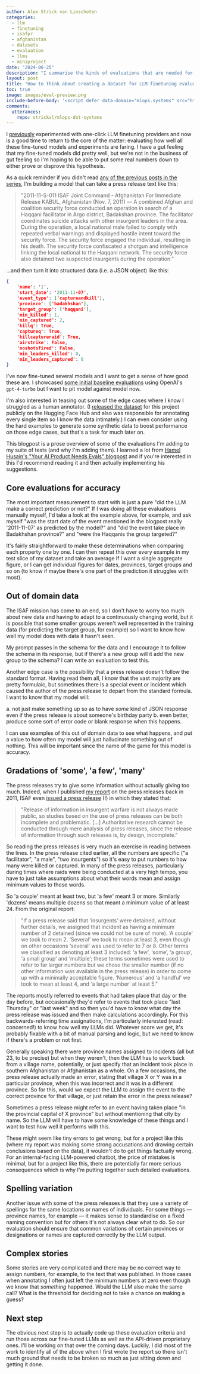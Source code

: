 ```yaml
---
author: Alex Strick van Linschoten
categories:
  - llm
  - finetuning
  - isafpr
  - afghanistan
  - datasets
  - evaluation
  - llms
  - miniproject
date: "2024-06-25"
description: "I summarise the kinds of evaluations that are needed for a structured data generation task."
layout: post
title: "How to think about creating a dataset for LLM finetuning evaluation"
toc: true
image: images/eval-preview.png
include-before-body: '<script defer data-domain="mlops.systems" src="https://plausible.io/js/script.js"></script>'
comments:
  utterances:
    repo: strickvl/mlops-dot-systems
---
```


I [previously](https://mlops.systems/posts/2024-06-17-one-click-finetuning.html) experimented with one-click LLM finetuning providers and now is a good time to return to the core of the matter: evaluating how well all these fine-tuned models and experiments are faring. I have a gut feeling that my fine-tuned models did pretty well, but we're not in the business of gut feeling so I'm hoping to be able to put some real numbers down to either prove or disprove this hypothesis.

As a quick reminder if you didn't read [any of the previous posts in the series](https://mlops.systems/#category=isafpr), I'm building a model that can take a press release text like this:

> "2011-11-S-011 ISAF Joint Command - Afghanistan For Immediate Release KABUL, Afghanistan (Nov. 7, 2011) — A combined Afghan and coalition security force conducted an operation in search of a Haqqani facilitator in Argo district, Badakshan province. The facilitator coordinates suicide attacks with other insurgent leaders in the area. During the operation, a local national male failed to comply with repeated verbal warnings and displayed hostile intent toward the security force. The security force engaged the individual, resulting in his death. The security force confiscated a shotgun and intelligence linking the local national to the Haqqani network. The security force also detained two suspected insurgents during the operation."

…and then turn it into structured data (i.e. a JSON object) like this:

```json
{
    'name': '1',
    'start_date': '2011-11-07',
    'event_type': ['captureandkill'],
    'province': ['badakhshan'],
    'target_group': ['haqqani'],
    'min_killed': 1,
    'min_captured': 2,
    'killq': True,
    'captureq': True,
    'killcaptureraid': True,
    'airstrike': False,
    'noshotsfired': False,
    'min_leaders_killed': 0,
    'min_leaders_captured': 0
}
```

I've now fine-tuned several models and I want to get a sense of how good these are. I showcased [some initial baseline evaluations](https://mlops.systems/posts/2024-06-03-isafpr-evaluating-baseline.html) using OpenAI's `gpt-4-turbo` but I want to pit model against model now.

I'm also interested in teasing out some of the edge cases where I know I struggled as a human annotator. (I [released the dataset](https://huggingface.co/datasets/strickvl/isafpressreleases) for this project publicly on the Hugging Face Hub and also was responsible for annotating every single item so I know the data intimately.) I can even consider using the hard examples to generate some synthetic data to boost performance on those edge cases, but that's a task for much later on.

This blogpost is a prose overview of some of the evaluations I'm adding to my suite of tests (and why I'm adding them). I learned a lot from [Hamel Husain's "Your AI Product Needs Evals" blogpost](https://hamel.dev/blog/posts/evals/) and if you're interested in this I'd recommend reading it and then actually implementing his suggestions.

## Core evaluations for accuracy

The most important measurement to start with is just a pure "did the LLM make a correct prediction or not?" If I was doing all these evaluations manually myself, I'd take a look at the example above, for example, and ask myself "was the start date of the event mentioned in the blogpost really '2011-11-07' as predicted by the model?" and "did the event take place in Badakhshan province?" and "were the Haqqanis the group targeted?"

It's fairly straightforward to make these determinations when comparing each property one by one. I can then repeat this over every example in my test slice of my dataset and take an average if I want a single aggregate figure, or I can get individual figures for dates, provinces, target groups and so on (to know if maybe there's one part of the prediction it struggles with most).

## Out of domain data

The ISAF mission has come to an end, so I don't have to worry too much about new data and having to adapt to a continuously changing world, but it is possible that some smaller groups weren't well represented in the training data (for predicting the target group, for example) so I want to know how well my model does with data it hasn't seen.

My prompt passes in the schema for the data and I encourage it to follow the schema in its response, but if there's a new group will it add the new group to the schema? I can write an evaluation to test this.

Another edge case is the possibility that a press release doesn't follow the standard format. Having read them all, I know that the vast majority are pretty formulaic, but sometimes there is a special event or incident which caused the author of the press release to depart from the standard formula. I want to know that my model will:

a. not just make something up so as to have *some* kind of JSON response even if the press release is about someone's birthday party
b. even better, produce some sort of error code or blank response when this happens.

I can use examples of this out of domain data to see what happens, and put a value to how often my model will just hallucinate something out of nothing. This will be important since the name of the game for this model is accuracy.

## Gradations of 'some', 'a few', 'many'

The press releases try to give some information without actually giving too much. Indeed, when I published [my report](https://www.afghanistan-analysts.org/en/special-reports/a-knock-on-the-door-22-months-of-isaf-press-releases/) on the press releases back in 2011, ISAF even [issued a press release](https://www.dvidshub.net/news/78455/isaf-responds-use-aan-news-releases-study) (!) in which they stated that:

> "Release of information in insurgent warfare is not always made public, so studies based on the use of press releases can be both incomplete and problematic. […] Authoritative research cannot be conducted through mere analysis of press releases, since the release of information through such releases is, by design, incomplete."

So reading the press releases is very much an exercise in reading between the lines. In the press release cited earlier, all the numbers are specific ("a facilitator", "a male", "two insurgents") so it's easy to put numbers to how many were killed or captured. In many of the press releases, particularly during times where raids were being conducted at a very high tempo, you have to just take assumptions about what their words mean and assign minimum values to those words.

So 'a couple' meant at least two, but 'a few' meant 3 or more. Similarly 'dozens' means multiple dozens so that meant a minimum value of at least 24. From the original report:

> "If a press release said that ‘insurgents’ were detained, without further details, we assigned that incident as having a minimum number of 2 detained (since we could not be sure of more). ‘A couple’ we took to mean 2. ‘Several’ we took to mean at least 3, even though on other occasions ‘several’ was used to refer to 7 or 8. Other terms we classified as denoting at least 3 included: ‘a few’, ‘some’, ‘a group’, ‘a small group’ and ‘multiple’; these terms sometimes were used to refer to far larger numbers but we chose the smaller number (if no other information was available in the press release) in order to come up with a minimally acceptable figure. ‘Numerous’ and ‘a handful’ we took to mean at least 4, and ‘a large number’ at least 5."

The reports mostly referred to events that had taken place that day or the day before, but occasionally they'd refer to events that took place "last Thursday" or "last week" and so then you'd have to know what day the press release was issued and then make calculations accordingly. For this backwards-referring time assignations, I'm particularly interested (read: concerned!) to know how well my LLMs did. Whatever score we get, it's probably fixable with a bit of manual parsing and logic, but we need to know if there's a problem or not first.

Generally speaking there were province names assigned to incidents (all but 23, to be precise) but when they weren't, then the LLM has to work back from a village name, potentially, or just specify that an incident took place in southern Afghanistan or Afghanistan as a whole. On a few occasions, the press release actually made an error, stating that village X or Y was in a particular province, when this was incorrect and it was in a different province. So for this, would we expect the LLM to assign the event to the correct province for that village, or just retain the error in the press release?

Sometimes a press release might refer to an event having taken place "in the provincial capital of X province" but without mentioning that city by name. So the LLM will have to have some knowledge of these things and I want to test how well it performs with this.

These might seem like tiny errors to get wrong, but for a project like this (where my report was making some strong accusations and drawing certain conclusions based on the data), it wouldn't do to get things factually wrong. For an internal-facing LLM-powered chatbot, the price of mistakes is minimal, but for a project like this, there are potentially far more serious consequences which is why I'm putting together such detailed evaluations.

## Spelling variation

Another issue with some of the press releases is that they use a variety of spellings for the same locations or names of individuals. For some things — province names, for example — it makes sense to standardise on a fixed naming convention but for others it's not always clear what to do. So our evaluation should ensure that common variations of certain provinces or designations or names are captured correctly by the LLM output.

## Complex stories

Some stories are very complicated and there may be no correct way to assign numbers, for example, to the text that was published. In those cases when annotating I often just left the minimum numbers at zero even though we know that *something* happened. Would the LLM also make the same call? What is the threshold for deciding not to take a chance on making a guess?

## Next step

The obvious next step is to actually code up these evaluation criteria and run those across our fine-tuned LLMs as well as the API-driven proprietary ones. I'll be working on that over the coming days. Luckily, I did most of the work to identify all of the above when I first wrote the report so there isn't much ground that needs to be broken so much as just sitting down and getting it done.